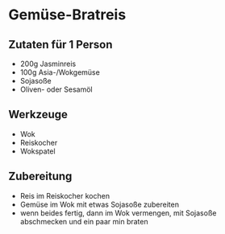 # Gemüse-Bratreis

## Zutaten für 1 Person

- 200g Jasminreis
- 100g Asia-/Wokgemüse
- Sojasoße
- Oliven- oder Sesamöl

## Werkzeuge
- Wok
- Reiskocher
- Wokspatel

## Zubereitung

- Reis im Reiskocher kochen
- Gemüse im Wok mit etwas Sojasoße zubereiten
- wenn beides fertig, dann im Wok vermengen, mit Sojasoße abschmecken und ein paar min braten
